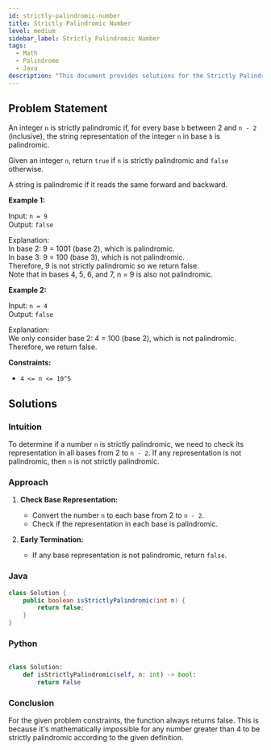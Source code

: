 ```yaml
---
id: strictly-palindromic-number
title: Strictly Palindromic Number
level: medium
sidebar_label: Strictly Palindromic Number
tags:
  - Math
  - Palindrome
  - Java
description: "This document provides solutions for the Strictly Palindromic Number problem."
---
```


## Problem Statement

An integer `n` is strictly palindromic if, for every base `b` between 2 and `n - 2` (inclusive), the string representation of the integer `n` in base `b` is palindromic.

Given an integer `n`, return `true` if `n` is strictly palindromic and `false` otherwise.

A string is palindromic if it reads the same forward and backward.

**Example 1:**

Input: `n = 9`  
Output: `false`

Explanation:  
In base 2: 9 = 1001 (base 2), which is palindromic.  
In base 3: 9 = 100 (base 3), which is not palindromic.  
Therefore, 9 is not strictly palindromic so we return false.  
Note that in bases 4, 5, 6, and 7, n = 9 is also not palindromic.

**Example 2:**

Input: `n = 4`  
Output: `false`

Explanation:  
We only consider base 2: 4 = 100 (base 2), which is not palindromic.  
Therefore, we return false.

**Constraints:**

- `4 <= n <= 10^5`

## Solutions

### Intuition

To determine if a number `n` is strictly palindromic, we need to check its representation in all bases from 2 to `n - 2`. If any representation is not palindromic, then `n` is not strictly palindromic.

### Approach

1. **Check Base Representation:**
   - Convert the number `n` to each base from 2 to `n - 2`.
   - Check if the representation in each base is palindromic.

2. **Early Termination:**
   - If any base representation is not palindromic, return `false`.

### Java 

```java
class Solution {
    public boolean isStrictlyPalindromic(int n) {
        return false;
    }
}
```
### Python 

```Python

class Solution:
    def isStrictlyPalindromic(self, n: int) -> bool:
        return False

```

### Conclusion
For the given problem constraints, the function always returns false. This is because it's mathematically impossible for any number greater than 4 to be strictly palindromic according to the given definition.
